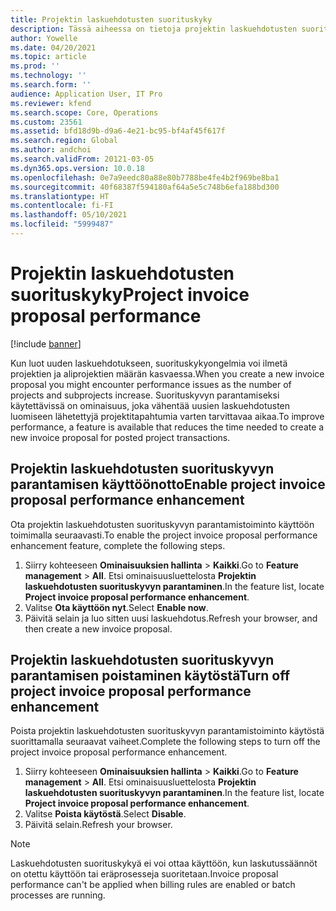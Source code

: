 ```yaml
---
title: Projektin laskuehdotusten suorituskyky
description: Tässä aiheessa on tietoja projektin laskuehdotusten suorituskykyparannuksista.
author: Yowelle
ms.date: 04/20/2021
ms.topic: article
ms.prod: ''
ms.technology: ''
ms.search.form: ''
audience: Application User, IT Pro
ms.reviewer: kfend
ms.search.scope: Core, Operations
ms.custom: 23561
ms.assetid: bfd18d9b-d9a6-4e21-bc95-bf4af45f617f
ms.search.region: Global
ms.author: andchoi
ms.search.validFrom: 20121-03-05
ms.dyn365.ops.version: 10.0.18
ms.openlocfilehash: 0e7a9eedc80a88e80b7788be4fe4b2f969be8ba1
ms.sourcegitcommit: 40f68387f594180af64a5e5c748b6efa188bd300
ms.translationtype: HT
ms.contentlocale: fi-FI
ms.lasthandoff: 05/10/2021
ms.locfileid: "5999487"
---
```

# <a name="project-invoice-proposal-performance"></a><span data-ttu-id="7c4ea-103">Projektin laskuehdotusten suorituskyky</span><span class="sxs-lookup"><span data-stu-id="7c4ea-103">Project invoice proposal performance</span></span>

[!include [banner](../includes/banner.md)]

<span data-ttu-id="7c4ea-104">Kun luot uuden laskuehdotukseen, suorituskykyongelmia voi ilmetä projektien ja aliprojektien määrän kasvaessa.</span><span class="sxs-lookup"><span data-stu-id="7c4ea-104">When you create a new invoice proposal you might encounter performance issues as the number of projects and subprojects increase.</span></span> <span data-ttu-id="7c4ea-105">Suorituskyvyn parantamiseksi käytettävissä on ominaisuus, joka vähentää uusien laskuehdotusten luomiseen lähetettyjä projektitapahtumia varten tarvittavaa aikaa.</span><span class="sxs-lookup"><span data-stu-id="7c4ea-105">To improve performance, a feature is available that reduces the time needed to create a new invoice proposal for posted project transactions.</span></span>

## <a name="enable-project-invoice-proposal-performance-enhancement"></a><span data-ttu-id="7c4ea-106">Projektin laskuehdotusten suorituskyvyn parantamisen käyttöönotto</span><span class="sxs-lookup"><span data-stu-id="7c4ea-106">Enable project invoice proposal performance enhancement</span></span>
<span data-ttu-id="7c4ea-107">Ota projektin laskuehdotusten suorituskyvyn parantamistoiminto käyttöön toimimalla seuraavasti.</span><span class="sxs-lookup"><span data-stu-id="7c4ea-107">To enable the project invoice proposal performance enhancement feature, complete the following steps.</span></span>

1.  <span data-ttu-id="7c4ea-108">Siirry kohteeseen **Ominaisuuksien hallinta** > **Kaikki**.</span><span class="sxs-lookup"><span data-stu-id="7c4ea-108">Go to **Feature management** > **All**.</span></span> <span data-ttu-id="7c4ea-109">Etsi ominaisuusluettelosta **Projektin laskuehdotusten suorituskyvyn parantaminen**.</span><span class="sxs-lookup"><span data-stu-id="7c4ea-109">In the feature list, locate **Project invoice proposal performance enhancement**.</span></span>
2.  <span data-ttu-id="7c4ea-110">Valitse **Ota käyttöön nyt**.</span><span class="sxs-lookup"><span data-stu-id="7c4ea-110">Select **Enable now**.</span></span>
3.  <span data-ttu-id="7c4ea-111">Päivitä selain ja luo sitten uusi laskuehdotus.</span><span class="sxs-lookup"><span data-stu-id="7c4ea-111">Refresh your browser, and then create a new invoice proposal.</span></span>

## <a name="turn-off-project-invoice-proposal-performance-enhancement"></a><span data-ttu-id="7c4ea-112">Projektin laskuehdotusten suorituskyvyn parantamisen poistaminen käytöstä</span><span class="sxs-lookup"><span data-stu-id="7c4ea-112">Turn off project invoice proposal performance enhancement</span></span>
<span data-ttu-id="7c4ea-113">Poista projektin laskuehdotusten suorituskyvyn parantamistoiminto käytöstä suorittamalla seuraavat vaiheet.</span><span class="sxs-lookup"><span data-stu-id="7c4ea-113">Complete the following steps to turn off the project invoice proposal performance enhancement.</span></span>

1.  <span data-ttu-id="7c4ea-114">Siirry kohteeseen **Ominaisuuksien hallinta** > **Kaikki**.</span><span class="sxs-lookup"><span data-stu-id="7c4ea-114">Go to **Feature management** > **All**.</span></span> <span data-ttu-id="7c4ea-115">Etsi ominaisuusluettelosta **Projektin laskuehdotusten suorituskyvyn parantaminen**.</span><span class="sxs-lookup"><span data-stu-id="7c4ea-115">In the feature list, locate **Project invoice proposal performance enhancement**.</span></span>
2.  <span data-ttu-id="7c4ea-116">Valitse **Poista käytöstä**.</span><span class="sxs-lookup"><span data-stu-id="7c4ea-116">Select **Disable**.</span></span>
3.  <span data-ttu-id="7c4ea-117">Päivitä selain.</span><span class="sxs-lookup"><span data-stu-id="7c4ea-117">Refresh your browser.</span></span>

> [!NOTE]
> <span data-ttu-id="7c4ea-118">Laskuehdotusten suorituskykyä ei voi ottaa käyttöön, kun laskutussäännöt on otettu käyttöön tai eräprosesseja suoritetaan.</span><span class="sxs-lookup"><span data-stu-id="7c4ea-118">Invoice proposal performance can't be applied when billing rules are enabled or batch processes are running.</span></span>
